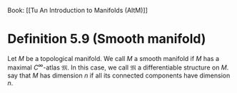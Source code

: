 Book: [[Tu An Introduction to Manifolds (AItM)]]
# Definition 5.9 (Smooth manifold)
Let $M$ be a topological manifold.
We call $M$ a smooth manifold if $M$ has a maximal $C^{\infty}$-atlas $\mathfrak{M}$.
In this case, we call $\mathfrak{M}$ a differentiable structure on $M$.
say that $M$ has dimension $n$ if all its connected components have dimension $n$.
